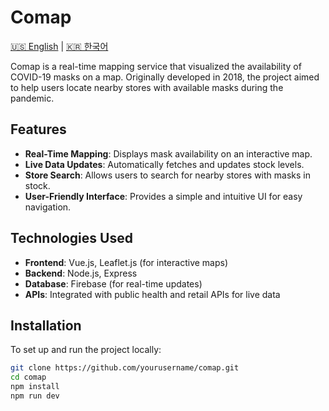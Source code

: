 # Comap

[🇺🇸 English](README.md) | [🇰🇷 한국어](README.ko.md)

Comap is a real-time mapping service that visualized the availability of COVID-19 masks on a map. Originally developed in 2018, the project aimed to help users locate nearby stores with available masks during the pandemic.

## Features

- **Real-Time Mapping**: Displays mask availability on an interactive map.
- **Live Data Updates**: Automatically fetches and updates stock levels.
- **Store Search**: Allows users to search for nearby stores with masks in stock.
- **User-Friendly Interface**: Provides a simple and intuitive UI for easy navigation.

## Technologies Used

- **Frontend**: Vue.js, Leaflet.js (for interactive maps)
- **Backend**: Node.js, Express
- **Database**: Firebase (for real-time updates)
- **APIs**: Integrated with public health and retail APIs for live data

## Installation

To set up and run the project locally:

```sh
git clone https://github.com/yourusername/comap.git
cd comap
npm install
npm run dev
```
